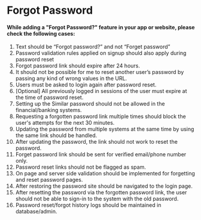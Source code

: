 # Forgot Password

#### While adding a "Forgot Password?" feature in your app or website, please check the following cases:

1. Text should be “Forgot password?” and not “Forget password”
1. Password validation rules applied on signup should also apply during password reset
1. Forgot password link should expire after 24 hours.
1. It should not be possible for me to reset another user’s password by passing any kind of wrong values in the URL.
1. Users must be asked to login again after password reset.
1. [Optional] All previously logged in sessions of the user must expire at the time of password reset.
1. Setting up the Similar password should not be allowed in the financial/banking systems.
1. Requesting a forgotten password link multiple times should block the user's attempts for the next 30 minutes.
1. Updating the password from multiple systems at the same time by using the same link should be handled.
1. After updating the password, the link should not work to reset the password.
1. Forget password link should be sent for verified email/phone number only.
1. Password reset links should not be flagged as spam.
1. On page and server side validation should be implemented for forgetting and reset password pages.
1. After restoring the password site should be navigated to the login page.
1. After resetting the password via the forgotten password link, the user should not be able to sign-in to the system with the old password.
1. Password reset/forgot history logs should be maintained in database/admin.
